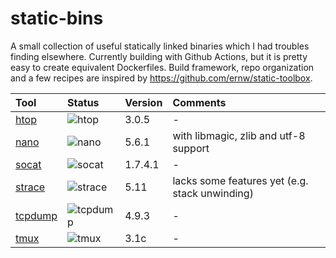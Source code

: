 # static-bins

A small collection of useful statically linked binaries which I had troubles finding elsewhere.
Currently building with Github Actions, but it is pretty easy to create equivalent Dockerfiles.
Build framework, repo organization and a few recipes are inspired by https://github.com/ernw/static-toolbox.

| Tool | Status | Version | Comments |
| :--- | :----- | :------ | :------- |
| [htop](https://github.com/heart-render/static-bins/actions/workflows/build-htop.yml) | ![htop](https://github.com/heart-render/static-bins/actions/workflows/build-htop.yml/badge.svg?branch=master) | 3.0.5 | - |
| [nano](https://github.com/heart-render/static-bins/actions/workflows/build-nano.yml) | ![nano](https://github.com/heart-render/static-bins/actions/workflows/build-nano.yml/badge.svg?branch=master) | 5.6.1 | with libmagic, zlib and utf-8 support |
| [socat](https://github.com/heart-render/static-bins/actions/workflows/build-socat.yml) | ![socat](https://github.com/heart-render/static-bins/actions/workflows/build-socat.yml/badge.svg?branch=master) | 1.7.4.1 | - |
| [strace](https://github.com/heart-render/static-bins/actions/workflows/build-strace.yml) | ![strace](https://github.com/heart-render/static-bins/actions/workflows/build-strace.yml/badge.svg?branch=master) | 5.11 | lacks some features yet (e.g. stack unwinding) |
| [tcpdump](https://github.com/heart-render/static-bins/actions/workflows/build-tcpdump.yml) | ![tcpdump](https://github.com/heart-render/static-bins/actions/workflows/build-tcpdump.yml/badge.svg?branch=master) | 4.9.3 | - |
| [tmux](https://github.com/heart-render/static-bins/actions/workflows/build-tmux.yml) | ![tmux](https://github.com/heart-render/static-bins/actions/workflows/build-tmux.yml/badge.svg?branch=master) | 3.1c | - |
